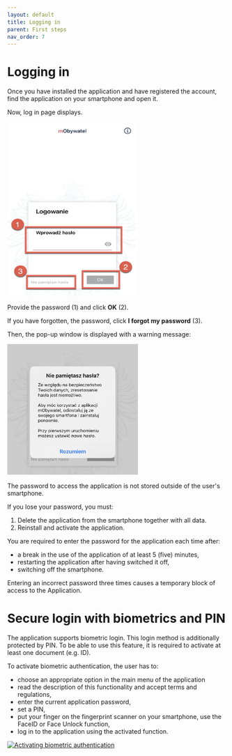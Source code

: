 ```yaml
---
layout: default
title: Logging in 
parent: First steps
nav_order: 7
---
```


# Logging in

Once you have installed the application and have registered the account, find the application on your smartphone and open it.

Now, log in page displays.

<img src="../assets/images/password.jpg" width="300" height="400">

Provide the password (1) and click **OK** (2).

If you have forgotten, the password, click **I forgot my password** (3).

Then, the pop-up window is displayed with a warning message:

<img src="../assets/images/forgot.jpeg" width="300" height="300">

The password to access the application is not stored outside of the user's smartphone. 

If you lose your password, you must:
1. Delete the application from the smartphone together with all data.
2. Reinstall and activate the application.

You are required to enter the password for the application each time after:
- a break in the use of the application of at least 5 (five) minutes,
- restarting the application after having switched it off,
- switching off the smartphone.

Entering an incorrect password three times causes a temporary block of access to the Application.   

# Secure login with biometrics and PIN

The application supports biometric login. This login method is additionally protected by PIN. To be able to use this feature, it is required to activate at least one document (e.g. ID).

To activate biometric authentication, the user has to:
- choose an appropriate option in the main menu of the application
- read the description of this functionality and accept terms and regulations,
- enter the current application password,
- set a PIN,
- put your finger on the fingerprint scanner on your smartphone, use the FaceID or Face Unlock function,
- log in to the application using the activated function.

[![Activating biometric authentication](https://res.cloudinary.com/marcomontalbano/image/upload/v1619363280/video_to_markdown/images/youtube--zMI5f9jU3q8-c05b58ac6eb4c4700831b2b3070cd403.jpg)](https://youtu.be/zMI5f9jU3q8 "Activating biometric authentication")
